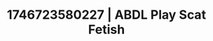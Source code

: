 ---
categories:
- Intimate storytelling
- AI-generated
- Cosplay
- Dirty whispers
- Cyberpunk intimacy
- Heat of the moment
- ASMR
- Dirty mind games
image: /assets/images/1746723580227.jpg
layout: post
seo:
  description: Featured content with artistic ABDL Play, Scat Fetish. HD images available.
  keywords: ABDL Play, Scat Fetish
  og_image: /assets/images/1746723580227.jpg
  schema_type: VisualArtwork
tags:
- ABDL Play
- Scat Fetish
- '#1746723580227'
title: 1746723580227 | ABDL Play Scat Fetish
---